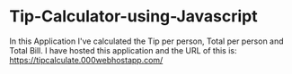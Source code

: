 # Tip-Calculator-using-Javascript

In this Application I've calculated the Tip per person, Total per person and Total Bill.
I have hosted this application and the URL of this is:  https://tipcalculate.000webhostapp.com/
